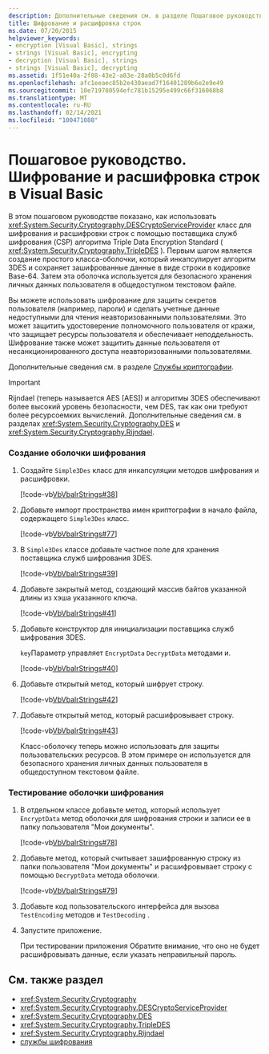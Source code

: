 ```yaml
---
description: Дополнительные сведения см. в разделе Пошаговое руководство. шифрование и расшифровка строк в Visual Basic
title: Шифрование и расшифровка строк
ms.date: 07/20/2015
helpviewer_keywords:
- encryption [Visual Basic], strings
- strings [Visual Basic], encrypting
- decryption [Visual Basic], strings
- strings [Visual Basic], decrypting
ms.assetid: 1f51e40a-2f88-43e2-a83e-28a0b5c0d6fd
ms.openlocfilehash: afc1eeaec85b2e430aead7f16401289b6e2e9e49
ms.sourcegitcommit: 10e719780594efc781b15295e499c66f316068b8
ms.translationtype: MT
ms.contentlocale: ru-RU
ms.lasthandoff: 02/14/2021
ms.locfileid: "100471088"
---
```

# <a name="walkthrough-encrypting-and-decrypting-strings-in-visual-basic"></a>Пошаговое руководство. Шифрование и расшифровка строк в Visual Basic

В этом пошаговом руководстве показано, как использовать <xref:System.Security.Cryptography.DESCryptoServiceProvider> класс для шифрования и расшифровки строк с помощью поставщика служб шифрования (CSP) алгоритма Triple Data Encryption Standard ( <xref:System.Security.Cryptography.TripleDES> ). Первым шагом является создание простого класса-оболочки, который инкапсулирует алгоритм 3DES и сохраняет зашифрованные данные в виде строки в кодировке Base-64. Затем эта оболочка используется для безопасного хранения личных данных пользователя в общедоступном текстовом файле.  
  
 Вы можете использовать шифрование для защиты секретов пользователя (например, пароли) и сделать учетные данные недоступными для чтения неавторизованными пользователями. Это может защитить удостоверение полномочного пользователя от кражи, что защищает ресурсы пользователя и обеспечивает неподдельность. Шифрование также может защитить данные пользователя от несанкционированного доступа неавторизованными пользователями.  
  
 Дополнительные сведения см. в разделе [Службы криптографии](../../../../standard/security/cryptographic-services.md).  
  
> [!IMPORTANT]
> Rijndael (теперь называется AES [AES]) и алгоритмы 3DES обеспечивают более высокий уровень безопасности, чем DES, так как они требуют более ресурсоемких вычислений. Дополнительные сведения см. в разделах <xref:System.Security.Cryptography.DES> и <xref:System.Security.Cryptography.Rijndael>.  
  
### <a name="to-create-the-encryption-wrapper"></a>Создание оболочки шифрования  
  
1. Создайте `Simple3Des` класс для инкапсуляции методов шифрования и расшифровки.  
  
     [!code-vb[VbVbalrStrings#38](~/samples/snippets/visualbasic/VS_Snippets_VBCSharp/VbVbalrStrings/VB/Class3.vb#38)]  
  
2. Добавьте импорт пространства имен криптографии в начало файла, содержащего `Simple3Des` класс.  
  
     [!code-vb[VbVbalrStrings#77](~/samples/snippets/visualbasic/VS_Snippets_VBCSharp/VbVbalrStrings/VB/Class3.vb#77)]  
  
3. В `Simple3Des` классе добавьте частное поле для хранения поставщика служб шифрования 3DES.  
  
     [!code-vb[VbVbalrStrings#39](~/samples/snippets/visualbasic/VS_Snippets_VBCSharp/VbVbalrStrings/VB/Class3.vb#39)]  
  
4. Добавьте закрытый метод, создающий массив байтов указанной длины из хэша указанного ключа.  
  
     [!code-vb[VbVbalrStrings#41](~/samples/snippets/visualbasic/VS_Snippets_VBCSharp/VbVbalrStrings/VB/Class3.vb#41)]  
  
5. Добавьте конструктор для инициализации поставщика служб шифрования 3DES.  
  
     `key`Параметр управляет `EncryptData` `DecryptData` методами и.  
  
     [!code-vb[VbVbalrStrings#40](~/samples/snippets/visualbasic/VS_Snippets_VBCSharp/VbVbalrStrings/VB/Class3.vb#40)]  
  
6. Добавьте открытый метод, который шифрует строку.  
  
     [!code-vb[VbVbalrStrings#42](~/samples/snippets/visualbasic/VS_Snippets_VBCSharp/VbVbalrStrings/VB/Class3.vb#42)]  
  
7. Добавьте открытый метод, который расшифровывает строку.  
  
     [!code-vb[VbVbalrStrings#43](~/samples/snippets/visualbasic/VS_Snippets_VBCSharp/VbVbalrStrings/VB/Class3.vb#43)]  
  
     Класс-оболочку теперь можно использовать для защиты пользовательских ресурсов. В этом примере он используется для безопасного хранения личных данных пользователя в общедоступном текстовом файле.  
  
### <a name="to-test-the-encryption-wrapper"></a>Тестирование оболочки шифрования  
  
1. В отдельном классе добавьте метод, который использует `EncryptData` метод оболочки для шифрования строки и записи ее в папку пользователя "Мои документы".  
  
     [!code-vb[VbVbalrStrings#78](~/samples/snippets/visualbasic/VS_Snippets_VBCSharp/VbVbalrStrings/VB/Class3.vb#78)]  
  
2. Добавьте метод, который считывает зашифрованную строку из папки пользователя "Мои документы" и расшифровывает строку с помощью `DecryptData` метода оболочки.  
  
     [!code-vb[VbVbalrStrings#79](~/samples/snippets/visualbasic/VS_Snippets_VBCSharp/VbVbalrStrings/VB/Class3.vb#79)]  
  
3. Добавьте код пользовательского интерфейса для вызова `TestEncoding` методов и `TestDecoding` .  
  
4. Запустите приложение.  
  
     При тестировании приложения Обратите внимание, что оно не будет расшифровывать данные, если указать неправильный пароль.  
  
## <a name="see-also"></a>См. также раздел

- <xref:System.Security.Cryptography>
- <xref:System.Security.Cryptography.DESCryptoServiceProvider>
- <xref:System.Security.Cryptography.DES>
- <xref:System.Security.Cryptography.TripleDES>
- <xref:System.Security.Cryptography.Rijndael>
- [службы шифрования](../../../../standard/security/cryptographic-services.md)
